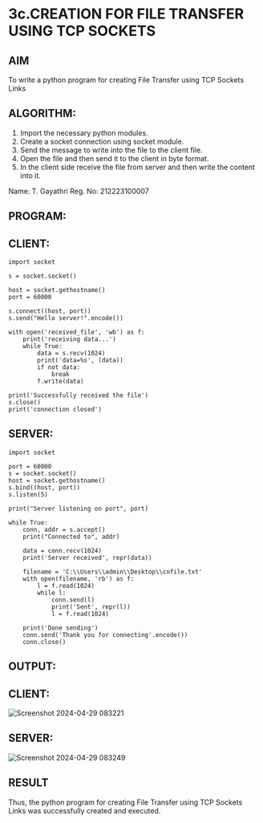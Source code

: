 # 3c.CREATION FOR FILE TRANSFER USING TCP SOCKETS
## AIM
To write a python program for creating File Transfer using TCP Sockets Links
## ALGORITHM:
1. Import the necessary python modules.
2. Create a socket connection using socket module.
3. Send the message to write into the file to the client file.
4. Open the file and then send it to the client in byte format.
5. In the client side receive the file from server and then write the content into it.
   
Name: T. Gayathri
Reg. No: 212223100007

## PROGRAM:
## CLIENT:
```
import socket

s = socket.socket()

host = socket.gethostname()
port = 60000

s.connect((host, port))
s.send("Hello server!".encode())

with open('received_file', 'wb') as f:
    print('receiving data...')
    while True:
        data = s.recv(1024)
        print('data=%s', (data))
        if not data:
            break
        f.write(data)

print('Successfully received the file')
s.close()
print('connection closed')
```
## SERVER:
```
import socket

port = 60000
s = socket.socket()
host = socket.gethostname()
s.bind((host, port))
s.listen(5)

print("Server listening on port", port)

while True:
    conn, addr = s.accept()
    print("Connected to", addr)
    
    data = conn.recv(1024)
    print('Server received', repr(data))

    filename = 'C:\\Users\\admin\\Desktop\\cnfile.txt'
    with open(filename, 'rb') as f:
        l = f.read(1024)
        while l:
            conn.send(l)
            print('Sent', repr(l))
            l = f.read(1024)
    
    print('Done sending')
    conn.send('Thank you for connecting'.encode())
    conn.close()
```
## OUTPUT:
## CLIENT:
![Screenshot 2024-04-29 083221](https://github.com/gayumee/3c.FILE_TRANSFER_USING_TCP_SOCKETS/assets/149037327/36e68f56-3958-48f5-a13e-25b06a83bc19)

## SERVER:
![Screenshot 2024-04-29 083249](https://github.com/gayumee/3c.FILE_TRANSFER_USING_TCP_SOCKETS/assets/149037327/b03709ab-35f4-41f9-8797-720295994b8a)

## RESULT
Thus, the python program for creating File Transfer using TCP Sockets Links was 
successfully created and executed.
